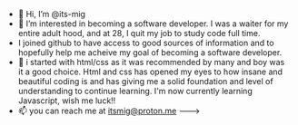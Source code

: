 - 👋 Hi, I’m @its-mig
- 👀 I’m interested in becoming a software developer. I was a waiter for my entire adult hood, and at 28, I quit my job to study code full time.
- I joined github to have access to good sources of information and to hopefully help me acheive my goal of becoming a software developer.
- 🌱 i started with html/css as it was recommended by many and boy was it a good choice. Html and css has opened my eyes to how insane and beautiful coding is and has giving me a solid foundation and level of understanding to continue learning. I'm now currently learning Javascript, wish me luck!!
- 📫 you can reach me at itsmig@proton.me
--->
